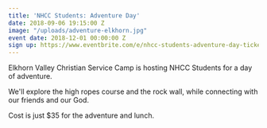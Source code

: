 ```yaml
---
title: 'NHCC Students: Adventure Day'
date: 2018-09-06 19:15:00 Z
image: "/uploads/adventure-elkhorn.jpg"
event date: 2018-12-01 00:00:00 Z
sign up: https://www.eventbrite.com/e/nhcc-students-adventure-day-tickets-49959720870
---
```


Elkhorn Valley Christian Service Camp is hosting NHCC Students for a day of adventure.

We'll explore the high ropes course and the rock wall, while connecting with our friends and our God.

Cost is just $35 for the adventure and lunch.
